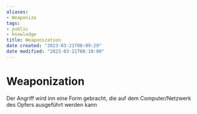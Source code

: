 ```yaml
---
aliases: 
- Weaponize
tags:
- public
- knowledge
title: Weaponization
date created: "2023-03-21T08:09:29"
date modified: "2023-03-21T08:10:00"
---
```


# Weaponization

Der Angriff wird inn eine Form gebracht, die auf dem Computer/Netzwerk des Opfers ausgeführt werden kann
